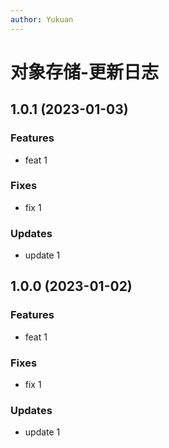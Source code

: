 ```yaml
---
author: Yukuan
---
```


# 对象存储-更新日志

## 1.0.1 (2023-01-03)
### Features
* feat 1

### Fixes
* fix 1

### Updates
* update 1


## 1.0.0 (2023-01-02)
### Features
* feat 1

### Fixes
* fix 1

### Updates
* update 1
